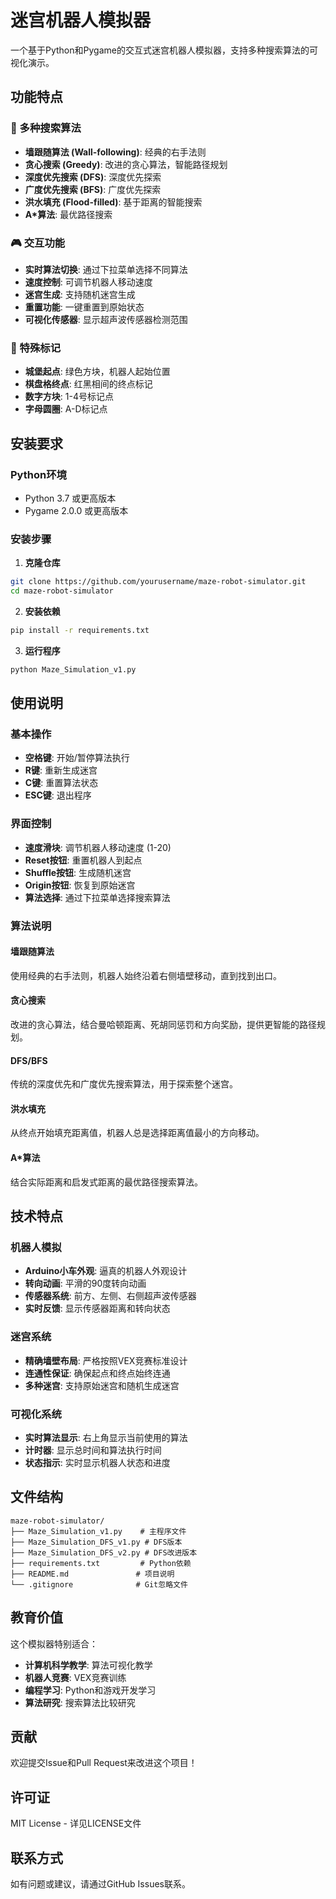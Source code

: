 # 迷宫机器人模拟器

一个基于Python和Pygame的交互式迷宫机器人模拟器，支持多种搜索算法的可视化演示。

## 功能特点

### 🤖 多种搜索算法
- **墙跟随算法 (Wall-following)**: 经典的右手法则
- **贪心搜索 (Greedy)**: 改进的贪心算法，智能路径规划
- **深度优先搜索 (DFS)**: 深度优先探索
- **广度优先搜索 (BFS)**: 广度优先探索
- **洪水填充 (Flood-filled)**: 基于距离的智能搜索
- **A*算法**: 最优路径搜索

### 🎮 交互功能
- **实时算法切换**: 通过下拉菜单选择不同算法
- **速度控制**: 可调节机器人移动速度
- **迷宫生成**: 支持随机迷宫生成
- **重置功能**: 一键重置到原始状态
- **可视化传感器**: 显示超声波传感器检测范围

### 🎯 特殊标记
- **城堡起点**: 绿色方块，机器人起始位置
- **棋盘格终点**: 红黑相间的终点标记
- **数字方块**: 1-4号标记点
- **字母圆圈**: A-D标记点

## 安装要求

### Python环境
- Python 3.7 或更高版本
- Pygame 2.0.0 或更高版本

### 安装步骤

1. **克隆仓库**
```bash
git clone https://github.com/yourusername/maze-robot-simulator.git
cd maze-robot-simulator
```

2. **安装依赖**
```bash
pip install -r requirements.txt
```

3. **运行程序**
```bash
python Maze_Simulation_v1.py
```

## 使用说明

### 基本操作
- **空格键**: 开始/暂停算法执行
- **R键**: 重新生成迷宫
- **C键**: 重置算法状态
- **ESC键**: 退出程序

### 界面控制
- **速度滑块**: 调节机器人移动速度 (1-20)
- **Reset按钮**: 重置机器人到起点
- **Shuffle按钮**: 生成随机迷宫
- **Origin按钮**: 恢复到原始迷宫
- **算法选择**: 通过下拉菜单选择搜索算法

### 算法说明

#### 墙跟随算法
使用经典的右手法则，机器人始终沿着右侧墙壁移动，直到找到出口。

#### 贪心搜索
改进的贪心算法，结合曼哈顿距离、死胡同惩罚和方向奖励，提供更智能的路径规划。

#### DFS/BFS
传统的深度优先和广度优先搜索算法，用于探索整个迷宫。

#### 洪水填充
从终点开始填充距离值，机器人总是选择距离值最小的方向移动。

#### A*算法
结合实际距离和启发式距离的最优路径搜索算法。

## 技术特点

### 机器人模拟
- **Arduino小车外观**: 逼真的机器人外观设计
- **转向动画**: 平滑的90度转向动画
- **传感器系统**: 前方、左侧、右侧超声波传感器
- **实时反馈**: 显示传感器距离和转向状态

### 迷宫系统
- **精确墙壁布局**: 严格按照VEX竞赛标准设计
- **连通性保证**: 确保起点和终点始终连通
- **多种迷宫**: 支持原始迷宫和随机生成迷宫

### 可视化系统
- **实时算法显示**: 右上角显示当前使用的算法
- **计时器**: 显示总时间和算法执行时间
- **状态指示**: 实时显示机器人状态和进度

## 文件结构

```
maze-robot-simulator/
├── Maze_Simulation_v1.py    # 主程序文件
├── Maze_Simulation_DFS_v1.py # DFS版本
├── Maze_Simulation_DFS_v2.py # DFS改进版本
├── requirements.txt         # Python依赖
├── README.md               # 项目说明
└── .gitignore              # Git忽略文件
```

## 教育价值

这个模拟器特别适合：
- **计算机科学教学**: 算法可视化教学
- **机器人竞赛**: VEX竞赛训练
- **编程学习**: Python和游戏开发学习
- **算法研究**: 搜索算法比较研究

## 贡献

欢迎提交Issue和Pull Request来改进这个项目！

## 许可证

MIT License - 详见LICENSE文件

## 联系方式

如有问题或建议，请通过GitHub Issues联系。
